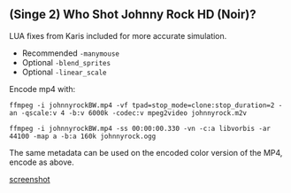 ## (Singe 2) Who Shot Johnny Rock HD (Noir)?

LUA fixes from Karis included for more accurate simulation.

* Recommended `-manymouse`
* Optional `-blend_sprites`
* Optional `-linear_scale`


Encode mp4 with:

    ffmpeg -i johnnyrockBW.mp4 -vf tpad=stop_mode=clone:stop_duration=2 -an -qscale:v 4 -b:v 6000k -codec:v mpeg2video johnnyrock.m2v

    ffmpeg -i johnnyrockBW.mp4 -ss 00:00:00.330 -vn -c:a libvorbis -ar 44100 -map a -b:a 160k johnnyrock.ogg


The same metadata can be used on the encoded color version of the MP4, encode as above.


[screenshot](johnnynoir.png)
